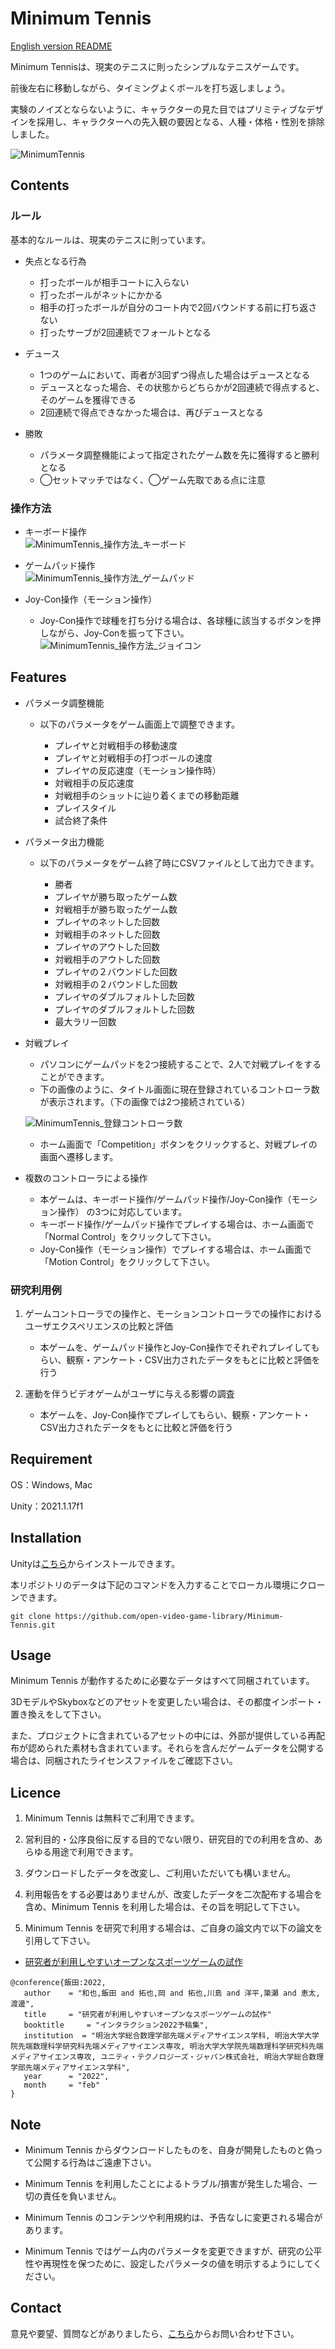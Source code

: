 # Minimum Tennis

[English version README](https://github.com/open-video-game-library/Minimum-Tennis/blob/main/README.md)

Minimum Tennisは、現実のテニスに則ったシンプルなテニスゲームです。

前後左右に移動しながら、タイミングよくボールを打ち返しましょう。

実験のノイズとならないように、キャラクターの見た目ではプリミティブなデザインを採用し、キャラクターへの先入観の要因となる、人種・体格・性別を排除しました。

![MinimumTennis](https://user-images.githubusercontent.com/77042312/194984821-09b2d9e3-a723-4c8e-b5c7-d2905f4f3b8e.png)

## Contents

### ルール

基本的なルールは、現実のテニスに則っています。

- 失点となる行為
	- 打ったボールが相手コートに入らない
	- 打ったボールがネットにかかる
	- 相手の打ったボールが自分のコート内で2回バウンドする前に打ち返さない
	- 打ったサーブが2回連続でフォールトとなる 

- デュース
	- 1つのゲームにおいて、両者が3回ずつ得点した場合はデュースとなる
	- デュースとなった場合、その状態からどちらかが2回連続で得点すると、そのゲームを獲得できる
	- 2回連続で得点できなかった場合は、再びデュースとなる

- 勝敗
	- パラメータ調整機能によって指定されたゲーム数を先に獲得すると勝利となる
	- ◯セットマッチではなく、◯ゲーム先取である点に注意

### 操作方法

- キーボード操作  
![MinimumTennis_操作方法_キーボード](https://user-images.githubusercontent.com/77042312/203004649-45b6048a-7520-40ba-bafa-5c4c51674716.png)

- ゲームパッド操作  
![MinimumTennis_操作方法_ゲームパッド](https://user-images.githubusercontent.com/77042312/187409768-07f14ef2-a8f3-418d-82cd-848223f3fe47.png)

- Joy-Con操作（モーション操作）  
	- Joy-Con操作で球種を打ち分ける場合は、各球種に該当するボタンを押しながら、Joy-Conを振って下さい。  
![MinimumTennis_操作方法_ジョイコン](https://user-images.githubusercontent.com/77042312/187441191-bd86d576-2e34-45e3-9556-76f9c74dbf17.png)

## Features

- パラメータ調整機能

	- 以下のパラメータをゲーム画面上で調整できます。
	
		- プレイヤと対戦相手の移動速度
		- プレイヤと対戦相手の打つボールの速度
		- プレイヤの反応速度（モーション操作時）
		- 対戦相手の反応速度
		- 対戦相手のショットに辿り着くまでの移動距離
		- プレイスタイル
		- 試合終了条件

- パラメータ出力機能

	- 以下のパラメータをゲーム終了時にCSVファイルとして出力できます。
	
		- 勝者
		- プレイヤが勝ち取ったゲーム数
		- 対戦相手が勝ち取ったゲーム数
		- プレイヤのネットした回数
		- 対戦相手のネットした回数
		- プレイヤのアウトした回数
		- 対戦相手のアウトした回数
		- プレイヤの２バウンドした回数
		- 対戦相手の２バウンドした回数
		- プレイヤのダブルフォルトした回数
		- プレイヤのダブルフォルトした回数
		- 最大ラリー回数

- 対戦プレイ

	- パソコンにゲームパッドを2つ接続することで、2人で対戦プレイをすることができます。
	- 下の画像のように、タイトル画面に現在登録されているコントローラ数が表示されます。（下の画像では2つ接続されている）
	
	![MinimumTennis_登録コントローラ数](https://user-images.githubusercontent.com/77042312/187391138-cc945035-79b5-4f0b-b90d-22efeb7b9c2e.png)
	
	- ホーム画面で「Competition」ボタンをクリックすると、対戦プレイの画面へ遷移します。


- 複数のコントローラによる操作

	- 本ゲームは、キーボード操作/ゲームパッド操作/Joy-Con操作（モーション操作） の3つに対応しています。
	- キーボード操作/ゲームパッド操作でプレイする場合は、ホーム画面で「Normal Control」をクリックして下さい。
	- Joy-Con操作（モーション操作）でプレイする場合は、ホーム画面で「Motion Control」をクリックして下さい。

### 研究利用例

1. ゲームコントローラでの操作と、モーションコントローラでの操作におけるユーザエクスペリエンスの比較と評価

	- 本ゲームを、ゲームパッド操作とJoy-Con操作でそれぞれプレイしてもらい、観察・アンケート・CSV出力されたデータをもとに比較と評価を行う

2. 運動を伴うビデオゲームがユーザに与える影響の調査

	- 本ゲームを、Joy-Con操作でプレイしてもらい、観察・アンケート・CSV出力されたデータをもとに比較と評価を行う

## Requirement

OS：Windows, Mac

Unity：2021.1.17f1

## Installation

Unityは[こちら](https://unity3d.com/jp/get-unity/download/archive)からインストールできます。

本リポジトリのデータは下記のコマンドを入力することでローカル環境にクローンできます。
```
git clone https://github.com/open-video-game-library/Minimum-Tennis.git
```

## Usage

Minimum Tennis が動作するために必要なデータはすべて同梱されています。

3DモデルやSkyboxなどのアセットを変更したい場合は、その都度インポート・置き換えをして下さい。

また、プロジェクトに含まれているアセットの中には、外部が提供している再配布が認められた素材も含まれています。それらを含んだゲームデータを公開する場合は、同梱されたライセンスファイルをご確認下さい。

## Licence

1. Minimum Tennis は無料でご利用できます。

2. 営利目的・公序良俗に反する目的でない限り、研究目的での利用を含め、あらゆる用途で利用できます。

3. ダウンロードしたデータを改変し、ご利用いただいても構いません。

4. 利用報告をする必要はありませんが、改変したデータを二次配布する場合を含め、Minimum Tennis を利用した場合は、その旨を明記して下さい。

5. Minimum Tennis を研究で利用する場合は、ご自身の論文内で以下の論文を引用して下さい。

- [研究者が利用しやすいオープンなスポーツゲームの試作](http://www.interaction-ipsj.org/proceedings/2022/data/pdf/4D18.pdf)   
```
@conference{飯田:2022, 
   author	 = "和也,飯田 and 拓也,岡 and 拓也,川島 and 洋平,簗瀬 and 恵太,渡邊",
   title	 = "研究者が利用しやすいオープンなスポーツゲームの試作"
   booktitle	 = "インタラクション2022予稿集",
   institution	= "明治大学総合数理学部先端メディアサイエンス学科, 明治大学大学院先端数理科学研究科先端メディアサイエンス専攻, 明治大学大学院先端数理科学研究科先端メディアサイエンス専攻, ユニティ・テクノロジーズ・ジャパン株式会社, 明治大学総合数理学部先端メディアサイエンス学科",
   year		 = "2022",
   month	 = "feb"
}
```

## Note

- Minimum Tennis からダウンロードしたものを、自身が開発したものと偽って公開する行為はご遠慮下さい。

- Minimum Tennis を利用したことによるトラブル/損害が発生した場合、一切の責任を負いません。

- Minimum Tennis のコンテンツや利用規約は、予告なしに変更される場合があります。

- Minimum Tennis ではゲーム内のパラメータを変更できますが、研究の公平性や再現性を保つために、設定したパラメータの値を明示するようにしてください。

## Contact

意見や要望、質問などがありましたら、[こちら](https://open-video-game-library.github.io/info/contact/)からお問い合わせ下さい。


